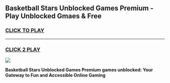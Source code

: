 
## Basketball Stars Unblocked Games Premium - Play Unblocked Gmaes & Free
<h3>
<a href="https://premium.freeplayer.one?title=Basketball_Stars_Unblocked_Games_Premium&ref=20F">CLICK TO PLAY</a></h3>
<hr>

<h3>
<a href="https://premium.freeplayer.one?title=Basketball_Stars_Unblocked_Games_Premium&ref=20F">CLICK 2 PLAY</a>
  
</h3>

<a href="https://premium.freeplayer.one?title=Basketball_Stars_Unblocked_Games_Premium&ref=20F/"><img src="https://clearcache.store/games.png"></a>


**Basketball Stars Unblocked Games Premium games unblocked: Your Gateway to Fun and Accessible Online Gaming**
